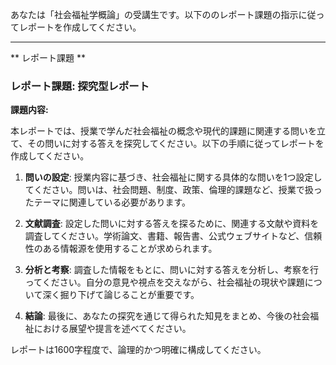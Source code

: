 あなたは「社会福祉学概論」の受講生です。以下ののレポート課題の指示に従ってレポートを作成してください。

---------------------------------------
** レポート課題 **

### レポート課題: 探究型レポート

**課題内容:**

本レポートでは、授業で学んだ社会福祉の概念や現代的課題に関連する問いを立て、その問いに対する答えを探究してください。以下の手順に従ってレポートを作成してください。

1. **問いの設定**: 授業内容に基づき、社会福祉に関する具体的な問いを1つ設定してください。問いは、社会問題、制度、政策、倫理的課題など、授業で扱ったテーマに関連している必要があります。

2. **文献調査**: 設定した問いに対する答えを探るために、関連する文献や資料を調査してください。学術論文、書籍、報告書、公式ウェブサイトなど、信頼性のある情報源を使用することが求められます。

3. **分析と考察**: 調査した情報をもとに、問いに対する答えを分析し、考察を行ってください。自分の意見や視点を交えながら、社会福祉の現状や課題について深く掘り下げて論じることが重要です。

4. **結論**: 最後に、あなたの探究を通じて得られた知見をまとめ、今後の社会福祉における展望や提言を述べてください。

レポートは1600字程度で、論理的かつ明確に構成してください。